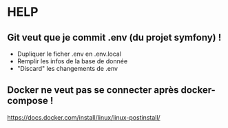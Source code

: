 # HELP

## Git veut que je commit .env (du projet symfony) !

* Dupliquer le ficher .env en .env.local
* Remplir les infos de la base de donnée
* "Discard" les changements de .env

## Docker ne veut pas se connecter après docker-compose !

https://docs.docker.com/install/linux/linux-postinstall/